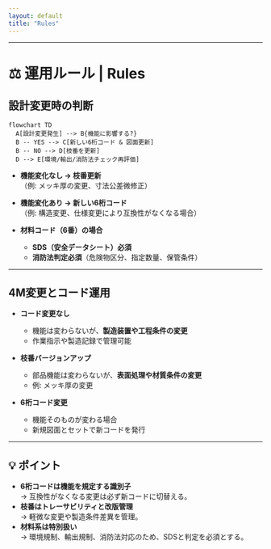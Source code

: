 ```yaml
---
layout: default
title: "Rules"
---
```


---

# ⚖️ 運用ルール | Rules

## 設計変更時の判断

```mermaid
flowchart TD
  A[設計変更発生] --> B{機能に影響する?}
  B -- YES --> C[新しい6桁コード & 図面更新]
  B -- NO --> D[枝番を更新]
  D --> E[環境/輸出/消防法チェック再評価]
```

- **機能変化なし → 枝番更新**  
  （例: メッキ厚の変更、寸法公差微修正）  

- **機能変化あり → 新しい6桁コード**  
  （例: 構造変更、仕様変更により互換性がなくなる場合）  

- **材料コード（6番）の場合**  
  - **SDS（安全データシート）必須**  
  - **消防法判定必須**（危険物区分、指定数量、保管条件）  

---

## 4M変更とコード運用

- **コード変更なし**  
  - 機能は変わらないが、**製造装置や工程条件の変更**  
  - 作業指示や製造記録で管理可能  

- **枝番バージョンアップ**  
  - 部品機能は変わらないが、**表面処理や材質条件の変更**  
  - 例: メッキ厚の変更  

- **6桁コード変更**  
  - 機能そのものが変わる場合  
  - 新規図面とセットで新コードを発行  

---

## 💡 ポイント

- **6桁コードは機能を規定する識別子**  
  → 互換性がなくなる変更は必ず新コードに切替える。  
- **枝番はトレーサビリティと改版管理**  
  → 軽微な変更や製造条件差異を管理。  
- **材料系は特別扱い**  
  → 環境規制、輸出規制、消防法対応のため、SDSと判定を必須とする。  

